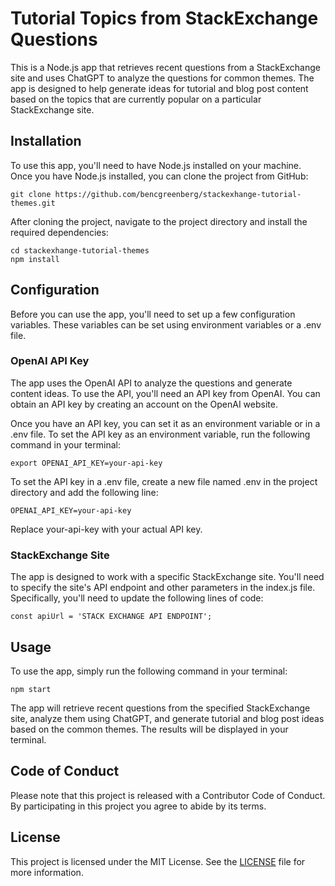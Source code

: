 # Tutorial Topics from StackExchange Questions

This is a Node.js app that retrieves recent questions from a StackExchange site and uses ChatGPT to analyze the questions for common themes. The app is designed to help generate ideas for tutorial and blog post content based on the topics that are currently popular on a particular StackExchange site.

## Installation
To use this app, you'll need to have Node.js installed on your machine. Once you have Node.js installed, you can clone the project from GitHub:

```
git clone https://github.com/bencgreenberg/stackexhange-tutorial-themes.git
```

After cloning the project, navigate to the project directory and install the required dependencies:

```
cd stackexhange-tutorial-themes
npm install
```

## Configuration

Before you can use the app, you'll need to set up a few configuration variables. These variables can be set using environment variables or a .env file.

### OpenAI API Key

The app uses the OpenAI API to analyze the questions and generate content ideas. To use the API, you'll need an API key from OpenAI. You can obtain an API key by creating an account on the OpenAI website.

Once you have an API key, you can set it as an environment variable or in a .env file. To set the API key as an environment variable, run the following command in your terminal:

```
export OPENAI_API_KEY=your-api-key
```

To set the API key in a .env file, create a new file named .env in the project directory and add the following line:

```
OPENAI_API_KEY=your-api-key
```

Replace your-api-key with your actual API key.

### StackExchange Site
The app is designed to work with a specific StackExchange site. You'll need to specify the site's API endpoint and other parameters in the index.js file. Specifically, you'll need to update the following lines of code:

```
const apiUrl = 'STACK EXCHANGE API ENDPOINT';
```

## Usage

To use the app, simply run the following command in your terminal:

```
npm start
```

The app will retrieve recent questions from the specified StackExchange site, analyze them using ChatGPT, and generate tutorial and blog post ideas based on the common themes. The results will be displayed in your terminal.

## Code of Conduct

Please note that this project is released with a Contributor Code of Conduct. By participating in this project you agree to abide by its terms.

## License

This project is licensed under the MIT License. See the [LICENSE](LICENSE) file for more information.
